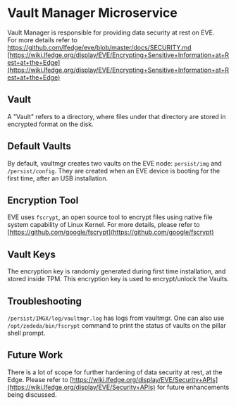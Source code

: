 # Vault Manager Microservice
Vault Manager is responsible for providing data security at rest on EVE.  
For more details refer to [https://github.com/lfedge/eve/blob/master/docs/SECURITY.md
](https://github.com/lf-edge/eve/blob/master/docs/SECURITY.md)[https://wiki.lfedge.org/display/EVE/Encrypting+Sensitive+Information+at+Rest+at+the+Edge](https://wiki.lfedge.org/display/EVE/Encrypting+Sensitive+Information+at+Rest+at+the+Edge)


## Vault
A "Vault" refers to a directory, where files under that directory are stored in encrypted format on the disk.  

## Default Vaults
By default, vaultmgr creates two vaults on the EVE node: `persist/img` and `/persist/config`. They are created when an EVE device is booting for the first time, after an USB installation.  

## Encryption Tool
EVE uses `fscrypt`, an open source tool to encrypt files using native file system capability of Linux Kernel. For more details, please refer to [https://github.com/google/fscrypt](https://github.com/google/fscrypt)

## Vault Keys
The encryption key is randomly generated during first time installation, and stored inside TPM.  This encryption key is used to encrypt/unlock the Vaults. 

## Troubleshooting
`/persist/IMGX/log/vaultmgr.log` has logs from vaultmgr. One can also use `/opt/zededa/bin/fscrypt` command to print the status of vaults on the pillar shell prompt.

## Future Work
There is a lot of scope for further hardening of data security at rest, at the Edge. Please refer to [https://wiki.lfedge.org/display/EVE/Security+APIs](https://wiki.lfedge.org/display/EVE/Security+APIs) for future enhancements being discussed.
